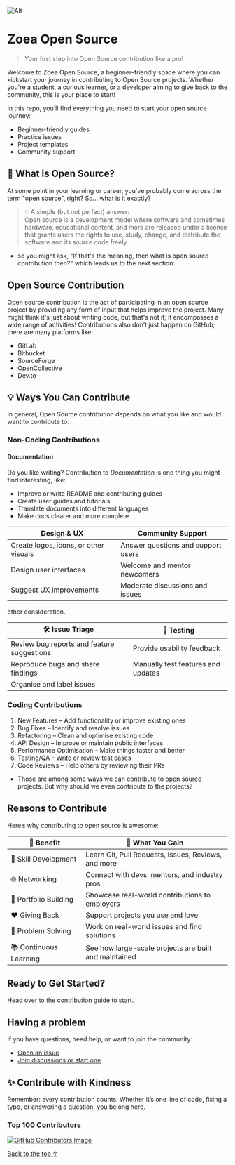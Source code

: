 ![Alt](https://repobeats.axiom.co/api/embed/a58a75e471b3e5170715c6cccf199f3d1ba1dd78.svg "Repobeats analytics image")

# Zoea Open Source

> Your first step into Open Source contribution like a pro!

Welcome to Zoea Open Source, a beginner-friendly space where you can kickstart your journey in contributing to Open Source projects. Whether you're a student, a curious learner, or a developer aiming to give back to the community, this is your place to start!

In this repo, you’ll find everything you need to start your open source journey:

- Beginner-friendly guides
- Practice issues
- Project templates
- Community support

## 🌱 What is Open Source?

At some point in your learning or career, you've probably come across the term "open source", right? So... what is it exactly?

> 💡 A simple (but not perfect) answer: <br>
> Open source is a development model where software and sometimes hardware, educational content, and more are released under a license that grants users the rights to use, study, change, and distribute the software and its source code freely.

- so you might ask, "If that's the meaning, then what is open source contribution then?" which leads us to the next section:

## Open Source Contribution

Open source contribution is the act of participating in an open source project by providing any form of input that helps improve the project. Many might think it's just about writing code, but that's not it; it encompasses a wide range of activities! Contributions also don’t just happen on GitHub; there are many platforms like:

- GitLab
- Bitbucket
- SourceForge
- OpenCollective
- Dev.to


## 💡 Ways You Can Contribute

In general, Open Source contribution depends on what you like and would want to contribute to.

### Non-Coding Contributions

#### Documentation
Do you like writing? Contribution to *Documentation* is one thing you might find interesting, like:

- Improve or write README and contributing guides
- Create user guides and tutorials
- Translate documents into different languages
- Make docs clearer and more complete

|Design & UX| Community Support|
|--|--|
| Create logos, icons, or other visuals | Answer questions and support users|
| Design user interfaces | Welcome and mentor newcomers|
| Suggest UX improvements| Moderate discussions and issues|

other consideration.

|🛠️ Issue Triage| 🧪 Testing|
|--|--|
|Review bug reports and feature suggestions| Provide usability feedback|
|Reproduce bugs and share findings| Manually test features and updates|
|Organise and label issues||

### Coding Contributions

1. New Features – Add functionality or improve existing ones
2. Bug Fixes – Identify and resolve issues
3. Refactoring – Clean and optimise existing code
4. API Design – Improve or maintain public interfaces
5. Performance Optimisation – Make things faster and better
6. Testing/QA – Write or review test cases
7. Code Reviews – Help others by reviewing their PRs

- Those are among some ways we can contribute to open source projects. But why should we even contribute to the projects?

## Reasons to Contribute

Here’s why contributing to open source is awesome:

| 🚀 Benefit             | 🌟 What You Gain                                      |
| ---------------------- | ----------------------------------------------------- |
| 💼 Skill Development   | Learn Git, Pull Requests, Issues, Reviews, and more   |
| 🌐 Networking          | Connect with devs, mentors, and industry pros         |
| 📁 Portfolio Building  | Showcase real-world contributions to employers        |
| ❤️ Giving Back         | Support projects you use and love                     |
| 🧠 Problem Solving     | Work on real-world issues and find solutions          |
| 📚 Continuous Learning | See how large-scale projects are built and maintained |

## Ready to Get Started?

Head over to the [contribution guide](https://github.com/rezzcode/zoea-opensource/blob/main/CONTRIBUTING.md) to start.

## Having a problem

If you have questions, need help, or want to join the community:

- [Open an issue](https://github.com/rezzcode/zoea-opensource/issues)
- [Join discussions or start one](https://github.com/rezzcode/zoea-opensource/discussions)

## ✨ Contribute with Kindness

Remember: every contribution counts. Whether it’s one line of code, fixing a typo, or answering a question, you belong here.

### Top 100 Contributors

[![GitHub Contributors Image](https://contributors-img.web.app/image?repo=rezzcode/zoea-opensource)](https://github.com/rezzcode/zoea-opensource/graphs/contributors)

[Back to the top &uparrow;](#zoea-open-source)
